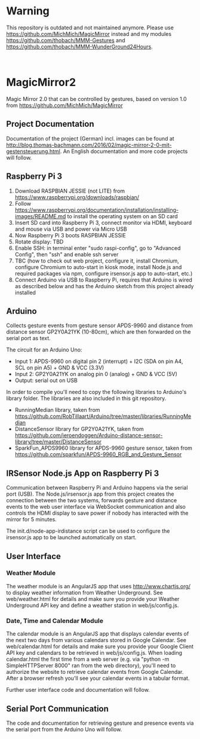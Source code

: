 # Warning
This repository is outdated and not maintained anymore. Please use https://github.com/MichMich/MagicMirror instead and my modules https://github.com/thobach/MMM-Gestures and https://github.com/thobach/MMM-WunderGround24Hours. 



​


# MagicMirror2
Magic Mirror 2.0 that can be controlled by gestures, based on version 1.0 from https://github.com/MichMich/MagicMirror

## Project Documentation
Documentation of the project (German) incl. images can be found at http://blog.thomas-bachmann.com/2016/02/magic-mirror-2-0-mit-gestensteuerung.html. An English documentation and more code projects will follow.

## Raspberry Pi 3
1.	Download RASPBIAN JESSIE (not LITE) from https://www.raspberrypi.org/downloads/raspbian/
1.	Follow https://www.raspberrypi.org/documentation/installation/installing-images/README.md to install the operating system on an SD card
1.	Insert SD card into Raspberry Pi 3, connect monitor via HDMI, keyboard and mouse via USB and power via Micro USB
1.	Now Raspberry Pi 3 boots RASPBIAN JESSIE
1.	Rotate display: TBD
1.	Enable SSH: in terminal enter "sudo raspi-config", go to "Advanced Config", then "ssh" and enable ssh server
1.	TBC (how to check out web project, configure it, install Chromium, configure Chromium to auto-start in kiosk mode, install Node.js and required packages via npm, configure irsensor.js app to auto-start, etc.)
1.	Connect Arduino via USB to Raspberry Pi, requires that Arduino is wired as described below and has the Arduino sketch from this project already installed 

## Arduino
Collects gesture events from gesture sensor APDS-9960 and distance from distance sensor GP2Y0A21YK (10-80cm), which are then forwarded on the serial port as text.

The circuit for an Arduino Uno:
* Input 1: APDS-9960 on digital pin 2 (interrupt) + I2C (SDA on pin A4, SCL on pin A5) + GND & VCC (3.3V)
* Input 2: GP2Y0A21YK on analog pin 0 (analog) + GND & VCC (5V)
* Output: serial out on USB
  
In order to compile you'll need to copy the following libraries to Arduino's library folder. The libraries are also included in this git repository.
* RunningMedian library, taken from https://github.com/RobTillaart/Arduino/tree/master/libraries/RunningMedian
* DistanceSensor library for GP2Y0A21YK, taken from https://github.com/jeroendoggen/Arduino-distance-sensor-library/tree/master/DistanceSensor
* SparkFun_APDS9960 library for APDS-9960 gesture sensor, taken from https://github.com/sparkfun/APDS-9960_RGB_and_Gesture_Sensor

## IRSensor Node.js App on Raspberry Pi 3
Communication between Raspberry Pi and Arduino happens via the serial port (USB). The Node.js/irsensor.js app from this project creates the connection between the two systems, forwards gesture and distance events to the web user interface via WebSocket communication and also controls the HDMI display to save power if nobody has interacted with the mirror for 5 minutes.

The init.d/node-app-irdistance script can be used to configure the irsensor.js app to be launched automatically on start.

## User Interface
### Weather Module
The weather module is an AngularJS app that uses http://www.chartjs.org/ to display weather information from Weather Underground. See web/weather.html for details and make sure you provide your Weather Underground API key and define a weather station in web/js/config.js.

### Date, Time and Calendar Module
The calendar module is an AngularJS app that displays calendar events of the next two days from various calendars stored in Google Calendar. See web/calendar.html for details and make sure you provide your Google Client API key and calendars to be retrieved in web/js/config.js. When loading calendar.html the first time from a web server (e.g. via "python -m SimpleHTTPServer 8000" ran from the web directory), you'll need to authorize the website to retrieve calendar events from Google Calendar. After a browser refresh you'll see your calendar events in a tabular format.

Further user interface code and documentation will follow.

## Serial Port Communication
The code and documentation for retrieving gesture and presence events via the serial port from the Arduino Uno will follow.
